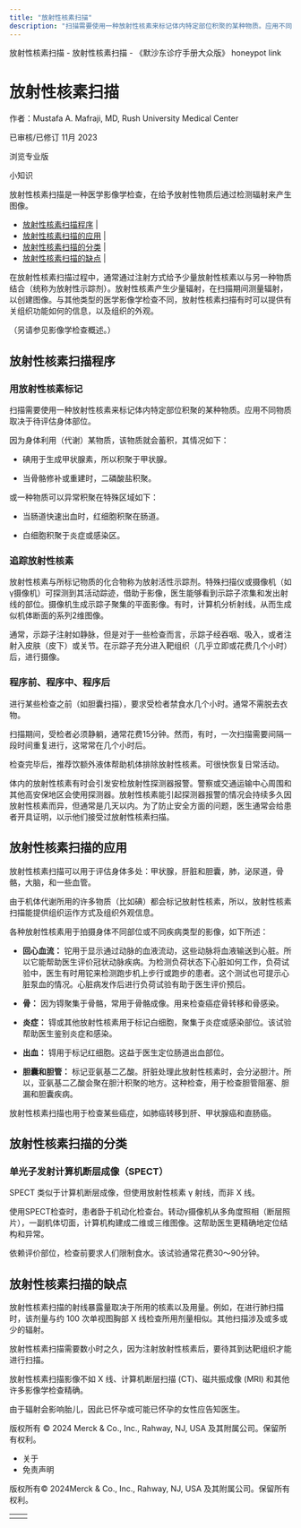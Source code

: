 ```yaml
---
title: "放射性核素扫描"
description: "扫描需要使用一种放射性核素来标记体内特定部位积聚的某种物质。应用不同物质取决于待评估身体部位。"
---
```


﻿放射性核素扫描 \- 放射性核素扫描 \- 《默沙东诊疗手册大众版》 honeypot link

# 放射性核素扫描

作者：Mustafa A. Mafraji, MD, Rush University Medical Center

已审核/已修订 11月 2023

浏览专业版

小知识

放射性核素扫描是一种医学影像学检查，在给予放射性物质后通过检测辐射来产生图像。

- [放射性核素扫描程序](#放射性核素扫描程序_v833224_zh) \|
- [放射性核素扫描的应用](#放射性核素扫描的应用_v833241_zh) \|
- [放射性核素扫描的分类](#放射性核素扫描的分类_v833254_zh) \|
- [放射性核素扫描的缺点](#放射性核素扫描的缺点_v833262_zh) \|

在放射性核素扫描过程中，通常通过注射方式给予少量放射性核素以与另一种物质结合（统称为放射性示踪剂）。放射性核素产生少量辐射，在扫描期间测量辐射，以创建图像。与其他类型的医学影像学检查不同，放射性核素扫描有时可以提供有关组织功能如何的信息，以及组织的外观。

（另请参见影像学检查概述。）

## 放射性核素扫描程序

### 用放射性核素标记

扫描需要使用一种放射性核素来标记体内特定部位积聚的某种物质。应用不同物质取决于待评估身体部位。

因为身体利用（代谢）某物质，该物质就会蓄积，其情况如下：

- 碘用于生成甲状腺素，所以积聚于甲状腺。

- 当骨骼修补或重建时，二磷酸盐积聚。


或一种物质可以异常积聚在特殊区域如下：

- 当肠道快速出血时，红细胞积聚在肠道。

- 白细胞积聚于炎症或感染区。


### 追踪放射性核素

放射性核素与所标记物质的化合物称为放射活性示踪剂。特殊扫描仪或摄像机（如γ摄像机）可探测到其活动踪迹，借助于影像，医生能够看到示踪子浓集和发出射线的部位。摄像机生成示踪子聚集的平面影像。有时，计算机分析射线，从而生成似机体断面的系列2维图像。

通常，示踪子注射如静脉，但是对于一些检查而言，示踪子经吞咽、吸入，或者注射入皮肤（皮下）或关节。在示踪子充分进入靶组织（几乎立即或花费几个小时）后，进行摄像。

### 程序前、程序中、程序后

进行某些检查之前（如胆囊扫描），要求受检者禁食水几个小时。通常不需脱去衣物。

扫描期间，受检者必须静躺，通常花费15分钟。然而，有时，一次扫描需要间隔一段时间重复进行，这常常在几个小时后。

检查完毕后，推荐饮额外液体帮助机体排除放射性核素。可很快恢复日常活动。

体内的放射性核素有时会引发安检放射性探测器报警。警察或交通运输中心周围和其他高安保地区会使用探测器。放射性核素能引起探测器报警的情况会持续多久因放射性核素而异，但通常是几天以内。为了防止安全方面的问题，医生通常会给患者开具证明，以示他们接受过放射性核素扫描。

## 放射性核素扫描的应用

放射性核素扫描可以用于评估身体多处：甲状腺，肝脏和胆囊，肺，泌尿道，骨骼，大脑，和一些血管。

由于机体代谢所用的许多物质（比如碘）都会标记放射性核素，所以，放射性核素扫描能提供组织运作方式及组织外观信息。

各种放射性核素用于拍摄身体不同部位或不同疾病类型的影像，如下所述：

- **回心血流：** 铊用于显示通过动脉的血液流动，这些动脉将血液输送到心脏。所以它能帮助医生评价冠状动脉疾病。为检测负荷状态下心脏如何工作，负荷试验中，医生有时用铊来检测跑步机上步行或跑步的患者。这个测试也可提示心脏泵血的情况。心脏病发作后进行负荷试验有助于医生评价预后。

- **骨：** 因为锝聚集于骨骼，常用于骨骼成像。用来检查癌症骨转移和骨感染。

- **炎症：** 锝或其他放射性核素用于标记白细胞，聚集于炎症或感染部位。该试验帮助医生鉴别炎症和感染。

- **出血：** 锝用于标记红细胞。这益于医生定位肠道出血部位。

- **胆囊和胆管：** 标记亚氨基二乙酸。肝脏处理此放射性核素时，会分泌胆汁。所以，亚氨基二乙酸会聚在胆汁积聚的地方。这种检查，用于检查胆管阻塞、胆漏和胆囊疾病。


放射性核素扫描也用于检查某些癌症，如肺癌转移到肝、甲状腺癌和直肠癌。

## 放射性核素扫描的分类

### 单光子发射计算机断层成像（SPECT）

SPECT 类似于计算机断层成像，但使用放射性核素 γ 射线，而非 X 线。

使用SPECT检查时，患者卧于机动化检查台。转动γ摄像机从多角度照相（断层照片），一副机体切面，计算机构建成二维或三维图像。这帮助医生更精确地定位结构和异常。

依赖评价部位，检查前要求人们限制食水。该试验通常花费30～90分钟。

## 放射性核素扫描的缺点

放射性核素扫描的射线暴露量取决于所用的核素以及用量。例如，在进行肺扫描时，该剂量与约 100 次单视图胸部 X 线检查所用剂量相似。其他扫描涉及或多或少的辐射。

放射性核素扫描需要数小时之久，因为注射放射性核素后，要待其到达靶组织才能进行扫描。

放射性核素扫描影像不如 X 线、计算机断层扫描 (CT)、磁共振成像 (MRI) 和其他许多影像学检查精确。

由于辐射会影响胎儿，因此已怀孕或可能已怀孕的女性应告知医生。



版权所有 © 2024
Merck & Co., Inc., Rahway, NJ, USA 及其附属公司。保留所有权利。

- 关于
- 免责声明

版权所有© 2024Merck & Co., Inc., Rahway, NJ, USA 及其附属公司。保留所有权利。

|     |     |
| --- | --- |
|  |  |